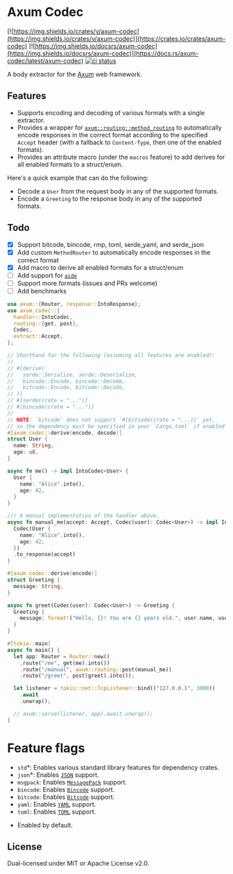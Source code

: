 # Axum Codec

[![https://img.shields.io/crates/v/axum-codec](https://img.shields.io/crates/v/axum-codec)](https://crates.io/crates/axum-codec)
[![https://img.shields.io/docsrs/axum-codec](https://img.shields.io/docsrs/axum-codec)](https://docs.rs/axum-codec/latest/axum-codec)
[![ci status](https://github.com/matteopolak/axum-codec/workflows/ci/badge.svg)](https://github.com/matteopolak/axum-codec/actions)

A body extractor for the [Axum](https://github.com/tokio-rs/axum) web framework.

## Features

- Supports encoding and decoding of various formats with a single extractor.
- Provides a wrapper for [`axum::routing::method_routing`](https://docs.rs/axum/latest/axum/routing/method_routing/index.html) to automatically encode responses in the correct format according to the specified `Accept` header (with a fallback to `Content-Type`, then one of the enabled formats).
- Provides an attribute macro (under the `macros` feature) to add derives for all enabled formats to a struct/enum.

Here's a quick example that can do the following:
- Decode a `User` from the request body in any of the supported formats.
- Encode a `Greeting` to the response body in any of the supported formats.

## Todo

- [x] Support bitcode, bincode, rmp, toml, serde_yaml, and serde_json
- [x] Add custom `MethodRouter` to automatically encode responses in the correct format
- [x] Add macro to derive all enabled formats for a struct/enum
- [ ] Add support for [`aide`](https://github.com/tamasfe/aide)
- [ ] Support more formats (issues and PRs welcome)
- [ ] Add benchmarks

```rust
use axum::{Router, response::IntoResponse};
use axum_codec::{
  handler::IntoCodec,
  routing::{get, post},
  Codec,
  extract::Accept,
};

// Shorthand for the following (assuming all features are enabled):
//
// #[derive(
//   serde::Serialize, serde::Deserialize,
//   bincode::Encode, bincode::Decode,
//   bitcode::Encode, bitcode::Decode,
// )]
// #[serde(crate = "...")]
// #[bincode(crate = "...")]
//
// NOTE: `bitcode` does not support `#[bitcode(crate = "...)]` yet,
// so the dependency must be specified in your `Cargo.toml` if enabled (and using this macro).
#[axum_codec::derive(encode, decode)]
struct User {
  name: String,
  age: u8,
}

async fn me() -> impl IntoCodec<User> {
  User {
    name: "Alice".into(),
    age: 42,
  }
}

/// A manual implementation of the handler above.
async fn manual_me(accept: Accept, Codec(user): Codec<User>) -> impl IntoResponse {
  Codec(User {
    name: "Alice".into(),
    age: 42,
  })
  .to_response(accept)
}

#[axum_codec::derive(encode)]
struct Greeting {
  message: String,
}

async fn greet(Codec(user): Codec<User>) -> Greeting {
  Greeting {
    message: format!("Hello, {}! You are {} years old.", user.name, user.age),
  }
}

#[tokio::main]
async fn main() {
  let app: Router = Router::new()
    .route("/me", get(me).into())
    .route("/manual", axum::routing::post(manual_me))
    .route("/greet", post(greet).into());

  let listener = tokio::net::TcpListener::bind(("127.0.0.1", 3000))
    .await
    .unwrap();

  // axum::serve(listener, app).await.unwrap();
}
```

# Feature flags

- `std`*: Enables various standard library features for dependency crates.
- `json`*: Enables [`JSON`](https://github.com/serde-rs/json) support.
- `msgpack`: Enables [`MessagePack`](https://github.com/3Hren/msgpack-rust) support.
- `bincode`: Enables [`Bincode`](https://github.com/bincode-org/bincode) support.
- `bitcode`: Enables [`Bitcode`](https://github.com/SoftbearStudios/bitcode) support.
- `yaml`: Enables [`YAML`](https://github.com/dtolnay/serde-yaml/releases) support.
- `toml`: Enables [`TOML`](https://github.com/toml-rs/toml) support.

* Enabled by default.

## License

Dual-licensed under MIT or Apache License v2.0.

